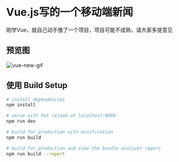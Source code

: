 # Vue.js写的一个移动端新闻
刚学Vue，就自己动手撸了一个项目，项目可能不成熟，请大家多提意见

## 预览图
![vue-new-gif](http://opu73ixj7.bkt.clouddn.com/GIF.gif)

## 使用 Build Setup

``` bash
# install dependencies
npm install

# serve with hot reload at localhost:8080
npm run dev

# build for production with minification
npm run build

# build for production and view the bundle analyzer report
npm run build --report
```


